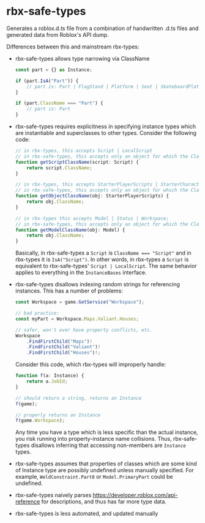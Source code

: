 # rbx-safe-types
Generates a roblox.d.ts file from a combination of handwritten .d.ts files and generated data from Roblox's API dump.

Differences between this and mainstream rbx-types:

- rbx-safe-types allows type narrowing via ClassName
	```ts
	const part = {} as Instance;

	if (part.IsA("Part")) {
		// part is: Part | FlagStand | Platform | Seat | SkateboardPlatform | SpawnLocation
	}

	if (part.ClassName === "Part") {
		// part is: Part
	}
	```
- rbx-safe-types requires explicitness in specifying instance types which are instantiable and superclasses to other types. Consider the following code:

	```ts
	// in rbx-types, this accepts Script | LocalScript
	// in rbx-safe-types, this accepts only an object for which the ClassName is Script
	function getScriptClassName(script: Script) {
		return script.ClassName;
	}

	// in rbx-types, this accepts StarterPlayerScripts | StarterCharacterScripts
	// in rbx-safe-types, this accepts only an object for which the ClassName is StarterPlayerScripts
	function getObjectClassName(obj: StarterPlayerScripts) {
		return obj.ClassName;
	}

	// in rbx-types this accepts Model | Status | Workspace;
	// in rbx-safe-types, this accepts only an object for which the ClassName is Model
	function getModelClassName(obj: Model) {
		return obj.ClassName;
	}
	```
	Basically, in rbx-safe-types a `Script` is `ClassName === "Script"` and in rbx-types it is `IsA("Script")`. In other words, in rbx-types a `Script` is equivalent to rbx-safe-types' `Script | LocalScript`. The same behavior applies to everything in the `InstanceBases` interface.

- rbx-safe-types disallows indexing random strings for referencing instances. This has a number of problems:
	```ts
	const Workspace = game.GetService("Workspace");

	// bad practice:
	const myPart = Workspace.Maps.Valiant.Houses;

	// safer, won't ever have property conflicts, etc.
	Workspace
		.FindFirstChild("Maps")!
		.FindFirstChild("Valiant")!
		.FindFirstChild("Houses")!;
	```
	Consider this code, which rbx-types will improperly handle:
	```ts
	function f(a: Instance) {
		return a.JobId;
	}

	// should return a string, returns an Instance
	f(game);

	// properly returns an Instance
	f(game.Workspace);
	```
	Any time you have a type which is less specific than the actual instance, you risk running into property-instance name collisions. Thus, rbx-safe-types disallows inferring that accessing non-members are `Instance` types.
- rbx-safe-types assumes that properties of classes which are some kind of Instance type are possibly undefined unless manually specified. For example, `WeldConstraint.Part0` or `Model.PrimaryPart` could be undefined.

- rbx-safe-types naively parses https://developer.roblox.com/api-reference for descriptions, and thus has far more type data.
- rbx-safe-types is less automated, and updated manually
